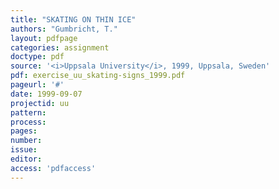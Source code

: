 ```yaml
---
title: "SKATING ON THIN ICE"
authors: "Gumbricht, T."
layout: pdfpage
categories: assignment
doctype: pdf
source: '<i>Uppsala University</i>, 1999, Uppsala, Sweden'
pdf: exercise_uu_skating-signs_1999.pdf
pageurl: '#'
date: 1999-09-07
projectid: uu
pattern:
process:
pages:
number:
issue:
editor:
access: 'pdfaccess'
---
```

